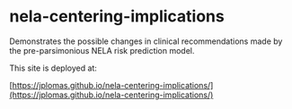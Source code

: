 # nela-centering-implications

Demonstrates the possible changes in clinical recommendations made by the pre-parsimonious NELA risk prediction model.

This site is deployed at:

[https://jplomas.github.io/nela-centering-implications/](https://jplomas.github.io/nela-centering-implications/)
